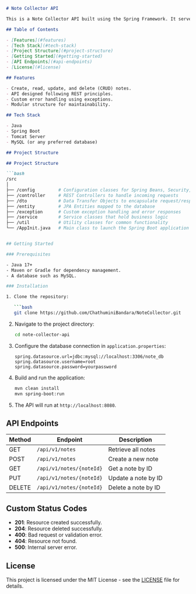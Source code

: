
```markdown
# Note Collector API

This is a Note Collector API built using the Spring Framework. It serves as a backend system for managing notes and provides an organized structure with layers such as DTO, Controller, Service, Entity, Config, and more. The server runs on Tomcat.

## Table of Contents

- [Features](#features)
- [Tech Stack](#tech-stack)
- [Project Structure](#project-structure)
- [Getting Started](#getting-started)
- [API Endpoints](#api-endpoints)
- [License](#license)

## Features

- Create, read, update, and delete (CRUD) notes.
- API designed following REST principles.
- Custom error handling using exceptions.
- Modular structure for maintainability.

## Tech Stack

- Java
- Spring Boot
- Tomcat Server
- MySQL (or any preferred database)

## Project Structure

## Project Structure

```bash
/src
│
├── /config         # Configuration classes for Spring Beans, Security, etc.
├── /controller     # REST Controllers to handle incoming requests
├── /dto            # Data Transfer Objects to encapsulate request/response
├── /entity         # JPA Entities mapped to the database
├── /exception      # Custom exception handling and error responses
├── /service        # Service classes that hold business logic
├── /util           # Utility classes for common functionality
└── /AppInit.java   # Main class to launch the Spring Boot application


## Getting Started

### Prerequisites

- Java 17+
- Maven or Gradle for dependency management.
- A database such as MySQL.

### Installation

1. Clone the repository:

   ```bash
   git clone https://github.com/ChathuminiBandara/NoteCollector.git
   ```

2. Navigate to the project directory:

   ```bash
   cd note-collector-api
   ```

3. Configure the database connection in `application.properties`:

   ```properties
   spring.datasource.url=jdbc:mysql://localhost:3306/note_db
   spring.datasource.username=root
   spring.datasource.password=yourpassword
   ```

4. Build and run the application:

   ```bash
   mvn clean install
   mvn spring-boot:run
   ```

5. The API will run at `http://localhost:8080`.

## API Endpoints

| Method | Endpoint                    | Description              |
|--------|-----------------------------|--------------------------|
| GET    | `/api/v1/notes`             | Retrieve all notes       |
| POST   | `/api/v1/notes`             | Create a new note        |
| GET    | `/api/v1/notes/{noteId}`    | Get a note by ID         |
| PUT    | `/api/v1/notes/{noteId}`    | Update a note by ID      |
| DELETE | `/api/v1/notes/{noteId}`    | Delete a note by ID      |

## Custom Status Codes

- **201**: Resource created successfully.
- **204**: Resource deleted successfully.
- **400**: Bad request or validation error.
- **404**: Resource not found.
- **500**: Internal server error.

## License

This project is licensed under the MIT License - see the [LICENSE](https://github.com/ChathuminiBandara/NoteCollector/blob/master/Licence.txt) file for details.
